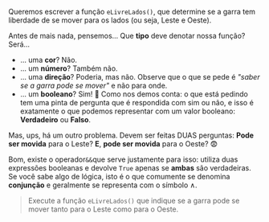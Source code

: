 Queremos escrever a função `eLivreLados()`, que determine se a garra tem liberdade de se mover para os lados (ou seja, Leste e Oeste).

Antes de mais nada, pensemos... Que **tipo** deve denotar nossa função? Será...

* ... uma **cor**? Não.
* ... um **número**? Também não.
* ... uma **direção**? Poderia, mas não. Observe que o que se pede é _"saber se a garra pode se mover"_ e não para onde.
* ... um **booleano**? Sim! :tada: Como nos demos conta: o que está pedindo tem uma pinta de pergunta que é respondida com sim ou não, e isso é exatamente o que podemos representar com um valor booleano: **Verdadeiro** ou **Falso**.

Mas, ups, há um outro problema. Devem ser feitas DUAS perguntas: **Pode ser movida**  para o Leste? **E**, **pode ser movida** para o Oeste? :fearful:

Bom, existe o operador` && `que serve justamente para isso: utiliza duas expressões booleanas e devolve `True` apenas se **ambas** são verdadeiras. Se você sabe algo de lógica, isto é o que comumente se denomina **conjunção** e geralmente se representa com o símbolo ∧.

> Execute a função `eLivreLados()` que indique se a garra pode se mover tanto para o Leste como para o Oeste.
